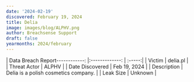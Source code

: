 ```yaml
---
date: '2024-02-19'
discovered: February 19, 2024
title: Delia
image: images/blog/ALPHV.png
author: Breachsense Support
draft: false
yearmonths: 2024/february
---
```


| Data Breach Report------------:     |:-------------:    | :-----:|
| Victim      | delia.pl      | 
| Threat Actor      | ALPHV      | 
| Date Discovered      | Feb 19, 2024      | 
| Description      | Delia is a polish cosmetics company.      | 
| Leak Size      | Unknown      | 


